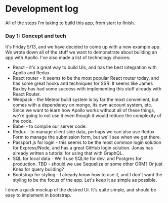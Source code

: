 # Development log

All of the steps I'm taking to build this app, from start to finish.

### Day 1: Concept and tech

It's Friday 5/13, and we have decided to come up with a new example app. We wrote down all of the stuff we want to demonstrate about building an app with Apollo. I've also made a list of technology choices:

- React - it's a great way to build UIs, and has the best integration with Apollo and Redux
- React router - it seems to be the most popular React router today, and has some great hooks and techniques for SSR. It seems like James Baxley has had some success with implementing this stuff already with React Router.
- Webpack - the Meteor build system is by far the most convenient, but comes with a dependency on mongo, its own account system, etc. Since we want to learn how Apollo works without all of these things, we're going to not use it even though it would reduce the complexity of the code.
- Babel - to compile our server code.
- Redux - to manage client side data, perhaps we can also use Redux Form to manage the submission form, but we'll see when we get there.
- Passport.js for login - this seems to be the most common login solution for Express/Node, and has a great GitHub login solution. Jonas has already written a tutorial for using that with GraphQL.
- SQL for local data - We'll use SQLite for dev, and Postgres for production. TBD - should we use Sequelize or some other ORM? Or just Knex for query building?
- Bootstrap for styling - I already know how to use it, and I don't want the styling to be the focus of the app. Let's keep it as simple as possible.

I drew a quick mockup of the desired UI. It's quite simple, and should be easy to implement in bootstrap.
